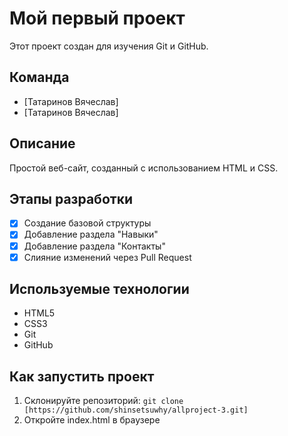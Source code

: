 # Мой первый проект
Этот проект создан для изучения Git и GitHub.

## Команда
- [Татаринов Вячеслав]
- [Татаринов Вячеслав]

## Описание
Простой веб-сайт, созданный с использованием HTML и CSS.

## Этапы разработки
- [x] Создание базовой структуры
- [x] Добавление раздела "Навыки"
- [x] Добавление раздела "Контакты"
- [x] Слияние изменений через Pull Request

## Используемые технологии
- HTML5
- CSS3
- Git
- GitHub

## Как запустить проект
1. Склонируйте репозиторий: `git clone [https://github.com/shinsetsuwhy/allproject-3.git]`
2. Откройте index.html в браузере